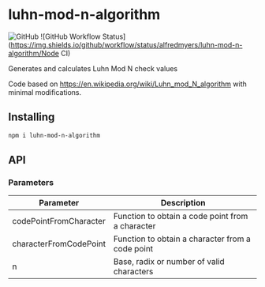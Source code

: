# luhn-mod-n-algorithm

![GitHub](https://img.shields.io/github/license/alfredmyers/luhn-mod-n-algorithm.svg?style=flat) ![GitHub Workflow Status](https://img.shields.io/github/workflow/status/alfredmyers/luhn-mod-n-algorithm/Node CI)

Generates and calculates Luhn Mod N check values

Code based on <https://en.wikipedia.org/wiki/Luhn_mod_N_algorithm>
with minimal modifications.

## Installing

```sh
npm i luhn-mod-n-algorithm
```

## API

### Parameters

Parameter | Description
--- | ---
codePointFromCharacter | Function to obtain a code point from a character
characterFromCodePoint | Function to obtain a character from a code point
n | Base, radix or number of valid characters
